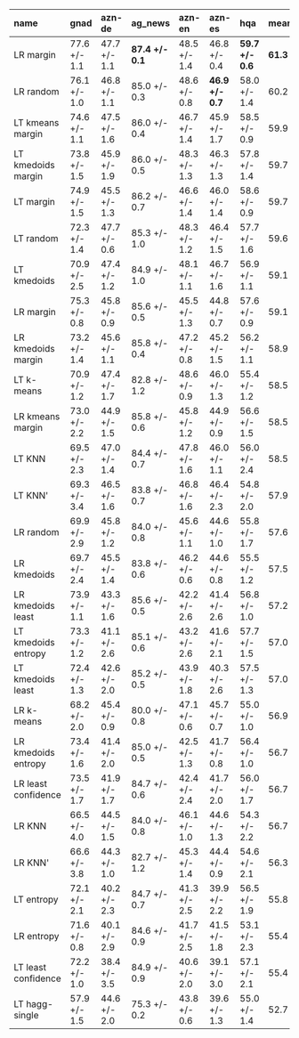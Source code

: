 | name                | gnad         | azn-de       | ag_news          | azn-en       | azn-es           | hqa              | mean     |
|:--------------------|:-------------|:-------------|:-----------------|:-------------|:-----------------|:-----------------|:---------|
| LR margin           | 77.6 +/- 1.1 | 47.7 +/- 1.1 | **87.4 +/- 0.1** | 48.5 +/- 1.4 | 46.8 +/- 0.4     | **59.7 +/- 0.6** | **61.3** |
| LR random           | 76.1 +/- 1.0 | 46.8 +/- 1.1 | 85.0 +/- 0.3     | 48.6 +/- 0.8 | **46.9 +/- 0.7** | 58.0 +/- 1.4     | 60.2     |
| LT kmeans margin    | 74.6 +/- 1.1 | 47.5 +/- 1.6 | 86.0 +/- 0.4     | 46.7 +/- 1.4 | 45.9 +/- 1.7     | 58.5 +/- 0.9     | 59.9     |
| LT kmedoids margin  | 73.8 +/- 1.5 | 45.9 +/- 1.9 | 86.0 +/- 0.5     | 48.3 +/- 1.3 | 46.3 +/- 1.3     | 57.8 +/- 1.4     | 59.7     |
| LT margin           | 74.9 +/- 1.5 | 45.5 +/- 1.3 | 86.2 +/- 0.7     | 46.6 +/- 1.4 | 46.0 +/- 1.4     | 58.6 +/- 0.9     | 59.7     |
| LT random           | 72.3 +/- 1.4 | 47.7 +/- 0.6 | 85.3 +/- 1.0     | 48.3 +/- 1.2 | 46.4 +/- 1.5     | 57.7 +/- 1.6     | 59.6     |
| LT kmedoids         | 70.9 +/- 2.5 | 47.4 +/- 1.2 | 84.9 +/- 1.0     | 48.1 +/- 1.1 | 46.7 +/- 1.6     | 56.9 +/- 1.1     | 59.1     |
| LR margin           | 75.3 +/- 0.8 | 45.8 +/- 0.9 | 85.6 +/- 0.5     | 45.5 +/- 1.3 | 44.8 +/- 0.7     | 57.6 +/- 0.9     | 59.1     |
| LR kmedoids margin  | 73.2 +/- 1.4 | 45.6 +/- 1.1 | 85.8 +/- 0.4     | 47.2 +/- 0.8 | 45.2 +/- 1.5     | 56.2 +/- 1.1     | 58.9     |
| LT k-means          | 70.9 +/- 1.2 | 47.4 +/- 1.7 | 82.8 +/- 1.2     | 48.6 +/- 0.9 | 46.0 +/- 1.3     | 55.4 +/- 1.2     | 58.5     |
| LR kmeans margin    | 73.0 +/- 2.2 | 44.9 +/- 1.5 | 85.8 +/- 0.6     | 45.8 +/- 1.2 | 44.9 +/- 0.9     | 56.6 +/- 1.5     | 58.5     |
| LT KNN              | 69.5 +/- 2.3 | 47.0 +/- 1.4 | 84.4 +/- 0.7     | 47.8 +/- 1.6 | 46.0 +/- 1.1     | 56.0 +/- 2.4     | 58.5     |
| LT KNN'             | 69.3 +/- 3.4 | 46.5 +/- 1.6 | 83.8 +/- 0.7     | 46.8 +/- 1.6 | 46.4 +/- 2.3     | 54.8 +/- 2.0     | 57.9     |
| LR random           | 69.9 +/- 2.9 | 45.8 +/- 1.2 | 84.0 +/- 0.8     | 45.6 +/- 1.1 | 44.6 +/- 1.0     | 55.8 +/- 1.7     | 57.6     |
| LR kmedoids         | 69.7 +/- 2.4 | 45.5 +/- 1.4 | 83.8 +/- 0.6     | 46.2 +/- 0.6 | 44.6 +/- 0.8     | 55.5 +/- 1.2     | 57.5     |
| LR kmedoids least   | 73.9 +/- 1.1 | 43.3 +/- 1.6 | 85.6 +/- 0.5     | 42.2 +/- 2.6 | 41.4 +/- 2.6     | 56.8 +/- 1.0     | 57.2     |
| LT kmedoids entropy | 73.3 +/- 1.2 | 41.1 +/- 2.6 | 85.1 +/- 0.6     | 43.2 +/- 2.6 | 41.6 +/- 2.1     | 57.7 +/- 1.5     | 57.0     |
| LT kmedoids least   | 72.4 +/- 1.3 | 42.6 +/- 2.0 | 85.2 +/- 0.5     | 43.9 +/- 1.8 | 40.3 +/- 2.6     | 57.5 +/- 1.3     | 57.0     |
| LR k-means          | 68.2 +/- 2.0 | 45.4 +/- 0.9 | 80.0 +/- 0.8     | 47.1 +/- 0.6 | 45.7 +/- 0.7     | 55.0 +/- 1.0     | 56.9     |
| LR kmedoids entropy | 73.4 +/- 1.6 | 41.4 +/- 2.0 | 85.0 +/- 0.5     | 42.5 +/- 1.3 | 41.7 +/- 0.8     | 56.4 +/- 1.0     | 56.7     |
| LR least confidence | 73.5 +/- 1.7 | 41.9 +/- 1.7 | 84.7 +/- 0.6     | 42.4 +/- 2.4 | 41.7 +/- 2.0     | 56.0 +/- 1.7     | 56.7     |
| LR KNN              | 66.5 +/- 4.0 | 44.5 +/- 1.5 | 84.0 +/- 0.8     | 46.1 +/- 1.0 | 44.6 +/- 1.3     | 54.3 +/- 2.2     | 56.7     |
| LR KNN'             | 66.6 +/- 3.8 | 44.3 +/- 1.0 | 82.7 +/- 1.2     | 45.3 +/- 1.4 | 44.4 +/- 0.9     | 54.6 +/- 2.1     | 56.3     |
| LT entropy          | 72.1 +/- 2.1 | 40.2 +/- 2.3 | 84.7 +/- 0.7     | 41.3 +/- 2.5 | 39.9 +/- 2.2     | 56.5 +/- 1.9     | 55.8     |
| LR entropy          | 71.6 +/- 0.8 | 40.1 +/- 2.9 | 84.6 +/- 0.9     | 41.7 +/- 2.5 | 41.5 +/- 1.8     | 53.1 +/- 2.3     | 55.4     |
| LT least confidence | 72.2 +/- 1.0 | 38.4 +/- 3.5 | 84.9 +/- 0.9     | 40.6 +/- 2.0 | 39.1 +/- 3.0     | 57.1 +/- 2.1     | 55.4     |
| LT hagg-single      | 57.9 +/- 1.5 | 44.6 +/- 2.0 | 75.3 +/- 0.2     | 43.8 +/- 0.6 | 39.6 +/- 1.3     | 55.0 +/- 1.4     | 52.7     |